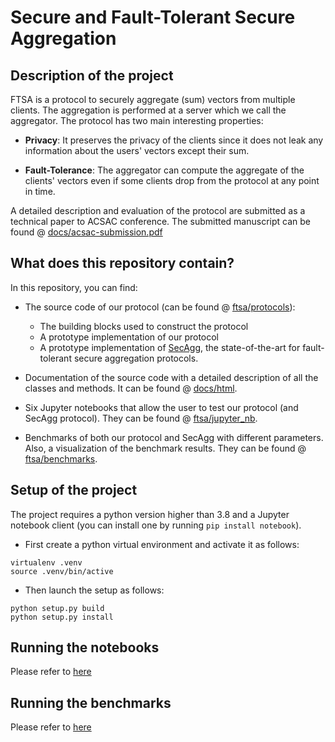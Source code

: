 # Secure and Fault-Tolerant Secure Aggregation


## Description of the project
FTSA is a protocol to securely aggregate (sum) vectors from multiple clients. The aggregation is performed at a server which we call the aggregator.
The protocol has two main interesting properties:

- **Privacy**: It preserves the privacy of the clients since it does not leak any information about the users' vectors except their sum.

- **Fault-Tolerance**: The aggregator can compute the aggregate of the clients' vectors even if some clients drop from the protocol at any point in time. 

A detailed description and evaluation of the protocol are submitted as a technical paper to ACSAC conference. The submitted manuscript can be found @ [docs/acsac-submission.pdf](docs/acsac-submission.pdf)


## What does this repository contain?
In this repository, you can find:

- The source code of our protocol (can be found @ [ftsa/protocols](ftsa/protocols)):
    - The building blocks used to construct the protocol
    - A prototype implementation of our protocol 
    - A prototype implementation of [SecAgg](https://dl.acm.org/doi/10.1145/3133956.3133982), the state-of-the-art for fault-tolerant secure aggregation protocols.

- Documentation of the source code with a detailed description of all the classes and methods. It can be found @ [docs/html](docs/html). 

- Six Jupyter notebooks that allow the user to test our protocol (and SecAgg protocol). 
They can be found @ [ftsa/jupyter_nb](ftsa/jupyter_nb). 

- Benchmarks of both our protocol and SecAgg with different parameters. Also, a visualization of the benchmark results. 
They can be found @ [ftsa/benchmarks](ftsa/benchmarks). 

## Setup of the project
The project requires a python version higher than 3.8 and a Jupyter notebook client (you can install one by running `pip install notebook`).

 
- First create a python virtual environment and activate it as follows:
```
virtualenv .venv
source .venv/bin/active
``` 
- Then launch the setup as follows:
```
python setup.py build
python setup.py install
```

## Running the notebooks
Please refer to [here](ftsa/jupyter_nbs)


## Running the benchmarks
Please refer to [here](ftsa/benchmarks)
